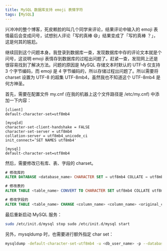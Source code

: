 ```yaml
---
title: MySQL 数据库支持 emoji 表情字符
tags: [MySQL]
---
```


兴冲冲的整个博客，死皮赖脸的叫几个同学来评论，结果评论中输入的 emoji 表情最后会变成问号，试想别人评论「写的真棒 😄」结果变成了「写的真棒 ？」，这是何其的尴尬。

继续回到这个问题本身。我登录到数据库一查，发现数据库中存的评论文本就是个问号，这说明 emoji 表情存到数据库的过程出问题了。赶紧一查，发现网上还是很容易找到了解决方法。问题的原因是 MySQL 存储文本时默认的 UTF-8 仅支持 3 个字节编码，而 emoji 是 4 字节编码的，所以存储过程出问题了。所以需要将 charset 设置为 UTF-8 的超集 UTF-8mb4，虽然我也不知道这个 UTF-8mb4 是何方神圣。

首先，需要在配置文件 my.cnf (在我的机器上这个文件路径是 /etc/my.cnf) 中添加一下内容：

```
[client]
default-character-set=utf8mb4

[mysqld]
character-set-client-handshake = FALSE
character-set-server = utf8mb4
collation-server = utf8mb4_unicode_ci
init_connect=’SET NAMES utf8mb4'

[mysql]
default-character-set=utf8mb4
```

然后，需要修改已有库、表、字段的 charset。

```sql
# 修改库的 
ALTER DATABASE <database_name> CHARACTER SET = utf8mb4 COLLATE = utf8mb4_unicode_ci; 

# 修改表的 
ALTER TABLE <table_name> CONVERT TO CHARACTER SET utf8mb4 COLLATE utf8mb4_unicode_ci; 

# 修改字段的 
ALTER TABLE <table_name> CHANGE <column_name> <column_name> <original_column_type> CHARACTER SET utf8mb4 COLLATE utf8mb4_unicode_ci;
```

最后重新启动 MySQL 服务：

```bash
sudo /etc/init.d/mysql stop sudo /etc/init.d/mysql start
```

另外，mysqldump 时，也需要进行额外指定 char set：

```bash
mysqldump -default-character-set-utf8mb4 -u <db_user_name> -p --databases <db_name> --lock-all-tables > <file_name>
```
